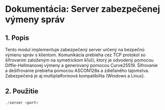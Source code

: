# Dokumentácia: Server zabezpečenej výmeny správ
## 1. Popis

Tento modul implementuje zabezpečený server určený
na bezpečnú výmenu správ s klientom. Komunikácia
prebieha cez TCP protokol so šifrovaním založeným na
symetrickom kľúči, ktorý je odvodený pomocou
Diffie-Hellmanovej výmeny a generovaný pomocou Curve25519.
Šifrovanie a dešifrovanie prebieha pomocou ASCON128a
a zdieľaného tajomstva.
Zabezpečená je aj multiplatformová kompatibilita
(Windows a Linux).
## 2. Použitie
```c
./server <port>
```